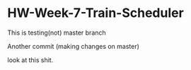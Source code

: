 # HW-Week-7-Train-Scheduler

This is testing(not) master branch

Another commit (making changes on master)

look at this shit.